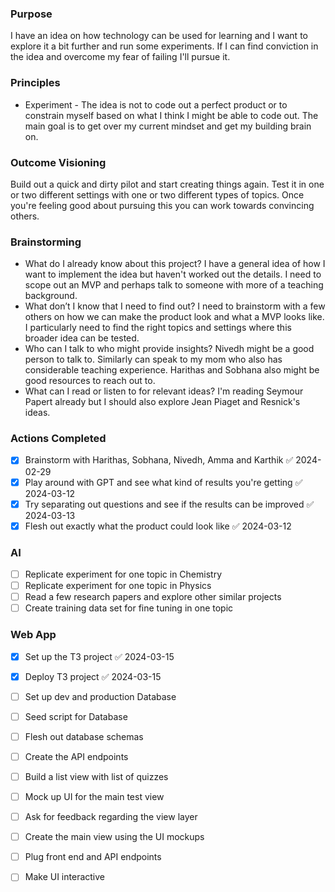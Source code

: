 ### Purpose
I have an idea on how technology can be used for learning and I want to explore it a bit further and run some experiments. If I can find conviction in the idea and overcome my fear of failing I'll pursue it.

### Principles 
- Experiment - The idea is not to code out a perfect product or to constrain myself based on what I think I might be able to code out. The main goal is to get over my current mindset and get my building brain on.

### Outcome Visioning
Build out a quick and dirty pilot and start creating things again. Test it in one or two different settings with one or two different types of topics. Once you're feeling good about pursuing this you can work towards convincing others. 

### Brainstorming
- What do I already know about this project? I have a general idea of how I want to implement the idea but haven't worked out the details. I need to scope out an MVP and perhaps talk to someone with more of a teaching background. 
- What don’t I know that I need to find out? I need to brainstorm with a few others on how we can make the product look and what a MVP looks like. I particularly need to find the right topics and settings where this broader idea can be tested. 
- Who can I talk to who might provide insights? Nivedh might be a good person to talk to. Similarly can speak to my mom who also has considerable teaching experience. Harithas and Sobhana also might be good resources to reach out to. 
- What can I read or listen to for relevant ideas? I'm reading Seymour Papert already but I should also explore Jean Piaget and Resnick's ideas. 

### Actions Completed
- [x] Brainstorm with Harithas, Sobhana, Nivedh, Amma and Karthik ✅ 2024-02-29
- [x] Play around with GPT and see what kind of results you're getting ✅ 2024-03-12
- [x] Try separating out questions and see if the results can be improved ✅ 2024-03-13
- [x] Flesh out exactly what the product could look like ✅ 2024-03-12

### AI 
- [ ] Replicate experiment for one topic in Chemistry
- [ ] Replicate experiment for one topic in Physics
- [ ] Read a few research papers and explore other similar projects
- [ ] Create training data set for fine tuning in one topic

### Web App 
- [x] Set up the T3 project ✅ 2024-03-15
- [x] Deploy T3 project ✅ 2024-03-15
- [ ] Set up dev and production Database
- [ ] Seed script for Database
- [ ] Flesh out database schemas
- [ ] Create the API endpoints
- [ ] Build a list view with list of quizzes 
- [ ] Mock up UI for the main test view 
- [ ] Ask for feedback regarding the view layer
- [ ] Create the main view using the UI mockups
- [ ] Plug front end and API endpoints
- [ ] Make UI interactive


